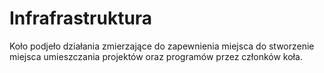 # Infrafrastruktura

Koło podjeło działania zmierzające do zapewnienia miejsca do stworzenie miejsca umieszczania projektów oraz programów przez członków koła. 

